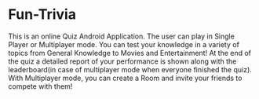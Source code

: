 # Fun-Trivia
This is an online Quiz Android Application. The user can play in Single Player or Multiplayer mode. You can test your knowledge in a variety of topics from General Knowledge to Movies and Entertainment! At the end of the quiz a detailed report of your performance is shown along with the leaderboard(in case of multiplayer mode when everyone finished the quiz).
With Multiplayer mode, you can create a Room and invite your friends to compete with them!
